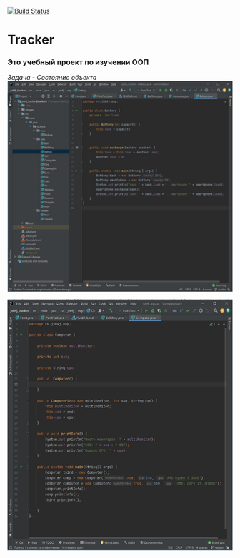[![Build Status](https://app.travis-ci.com/krutaxe/job4j_tracker.svg?branch=master)](https://app.travis-ci.com/krutaxe/job4j_tracker)

# Tracker
### Это учебный проект по изучении ООП

*Задача - Состояние объекта*
![image of Battery](images/Battery.jpg)



![image of Comp](images/Comp.jpg)
